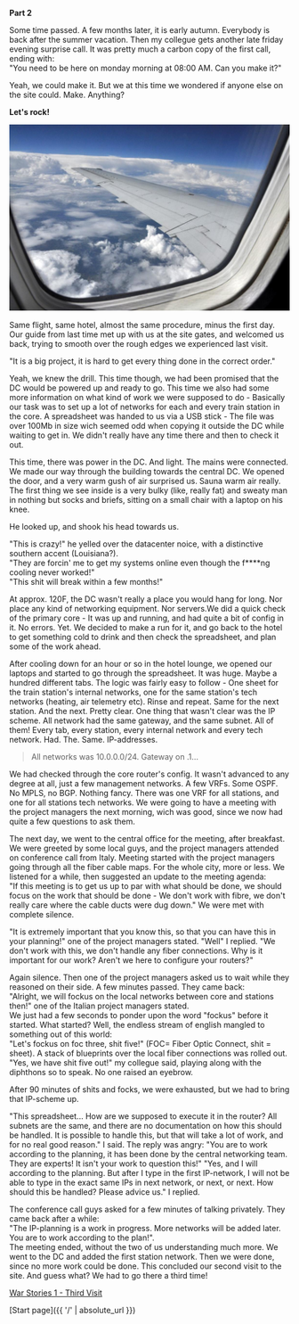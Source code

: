 **Part 2**

Some time passed. A few months later, it is early autumn. Everybody is back after the summer vacation. Then my collegue gets another late friday evening surprise call. It was pretty much a carbon copy of the first call, ending with:  
"You need to be here on monday morning at 08:00 AM. Can you make it?"  

Yeah, we could make it. But we at this time we wondered if anyone else on the site could. Make. Anything?

**Let's rock!**

![flight](/flight.jpg)

Same flight, same hotel, almost the same procedure, minus the first day. Our guide from last time met up with us at the site gates, and welcomed us back, trying to smooth over the rough edges we experienced last visit.  

"It is a big project, it is hard to get every thing done in the correct order."  

Yeah, we knew the drill. This time though, we had been promised that the DC would be powered up and ready to go. This time we also had some more information on what kind of work we were supposed to do - Basically our task was to set up a lot of networks for each and every train station in the core. A spreadsheet was handed to us via a USB stick - The file was over 100Mb in size wich seemed odd when copying it outside the DC while waiting to get in. We didn't really have any time there and then to check it out.  

This time, there was power in the DC. And light. The mains were connected. We made our way through the building towards the central DC. We opened the door, and a very warm gush of air surprised us. Sauna warm air really. The first thing we see inside is a very bulky (like, really fat) and sweaty man in nothing but socks and briefs, sitting on a small chair with a laptop on his knee.  

He looked up, and shook his head towards us.  

"This is crazy!" he yelled over the datacenter noice, with a distinctive southern accent (Louisiana?).  
"They are forcin' me to get my systems online even though the f****ng cooling never worked!"  
"This shit will break within a few months!"  

At approx. 120F, the DC wasn't really a place you would hang for long. Nor place any kind of networking equipment. Nor servers.We did a quick check of the primary core - It was up and running, and had quite a bit of config in it. No errors. Yet. We decided to make a run for it, and go back to the hotel to get something cold to drink and then check the spreadsheet, and plan some of the work ahead.  

After cooling down for an hour or so in the hotel lounge, we opened our laptops and started to go through the spreadsheet. It was huge. Maybe a hundred different tabs. The logic was fairly easy to follow - One sheet for the train station's internal networks, one for the same station's tech networks (heating, air telemetry etc). Rinse and repeat. Same for the next station. And the next. Pretty clear. One thing that wasn't clear was the IP scheme. All network had the same gateway, and the same subnet. All of them! Every tab, every station, every internal network and every tech network. Had. The. Same. IP-addresses.  

>All networks was 10.0.0.0/24. Gateway on .1...

We had checked through the core router's config. It wasn't advanced to any degree at all, just a few management networks. A few VRFs. Some OSPF. No MPLS, no BGP. Nothing fancy. There was one VRF for all stations, and one for all stations tech networks. We were going to have a meeting with the project managers the next morning, wich was good, since we now had quite a few questions to ask them.  

The next day, we went to the central office for the meeting, after breakfast. We were greeted by some local guys, and the project managers attended on conference call from Italy. Meeting started with the project managers going through all the fiber cable maps. For the whole city, more or less. We listened for a while, then suggested an update to the meeting agenda:  
"If this meeting is to get us up to par with what should be done, we should focus on the work that should be done - We don't work with fibre, we don't really care where the cable ducts were dug down." We were met with complete silence.  

"It is extremely important that you know this, so that you can have this in your planning!" one of the project managers stated.
"Well" I replied. "We don't work with this, we don't handle any fiber connections. Why is it important for our work? Aren't we here to configure your routers?"  

Again silence. Then one of the project managers asked us to wait while they reasoned on their side. A few minutes passed. They came back:  
"Alright, we will fockus on the local networks between core and stations then!" one of the Italian project managers stated.  
We just had a few seconds to ponder upon the word "fockus" before it started. What started? Well, the endless stream of english mangled to something out of this world:  
"Let's fockus on foc three, shit five!" (FOC= Fiber Optic Connect, shit = sheet). A stack of blueprints over the local fiber connections was rolled out.  
"Yes, we have shit five out!" my collegue said, playing along with the diphthons so to speak. No one raised an eyebrow.  

After 90 minutes of shits and focks, we were exhausted, but we had to bring that IP-scheme up.  

"This spreadsheet... How are we supposed to execute it in the router? All subnets are the same, and there are no documentation on how this should be handled. It is possible to handle this, but that will take a lot of work, and for no real good reason." I said.
The reply was angry: "You are to work according to the planning, it has been done by the central networking team. They are experts! It isn't your work to question this!"
"Yes, and I will according to the planning. But after I type in the first IP-network, I will not be able to type in the exact same IPs in next network, or next, or next. How should this be handled? Please advice us." I replied.  

The conference call guys asked for a few minutes of talking privately. They came back after a while:  
"The IP-planning is a work in progress. More networks will be added later. You are to work according to the plan!".  
The meeting ended, without the two of us understanding much more. We went to the DC and added the first station network. Then we were done, since no more work could be done. This concluded our second visit to the site. And guess what? We had to go there a third time!

[War Stories 1 - Third Visit](https://networkundertaker.com/2022/10/15/War-Stories-1-Third-Visit.html)

[Start page]({{ '/' | absolute_url }})   